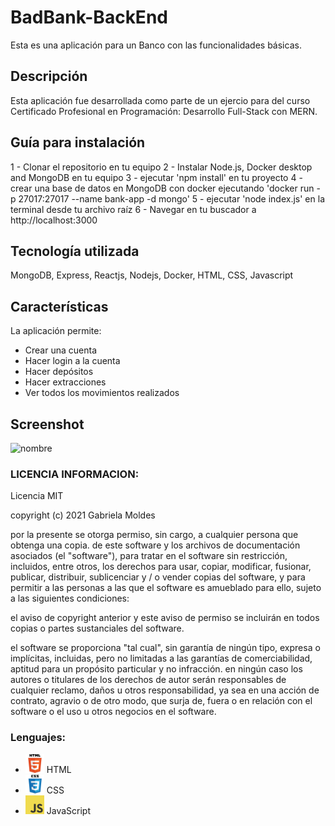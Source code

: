 # BadBank-BackEnd
Esta es una aplicación para un Banco con las funcionalidades básicas.

## Descripción
Esta aplicación fue desarrollada como parte de un ejercio para del curso Certificado Profesional en Programación: Desarrollo Full-Stack con MERN. 

## Guía para instalación
1 - Clonar el repositorio en tu equipo
2 - Instalar Node.js, Docker desktop and MongoDB en tu equipo
3 - ejecutar 'npm install' en tu proyecto
4 - crear una base de datos en MongoDB con docker ejecutando 'docker run -p 27017:27017 --name bank-app -d mongo'
5 - ejecutar 'node index.js' en la terminal desde tu archivo raíz 
6 - Navegar en tu buscador a http://localhost:3000 


## Tecnología utilizada
MongoDB, Express, Reactjs, Nodejs, Docker, HTML, CSS, Javascript

## Características 
La aplicación permite:
- Crear una cuenta
- Hacer login a la cuenta
- Hacer depósitos
- Hacer extracciones
- Ver todos los movimientos realizados

## Screenshot
![nombre](archivo.png)


### LICENCIA INFORMACION:

Licencia MIT

copyright (c) 2021 Gabriela Moldes 

por la presente se otorga permiso, sin cargo, a cualquier persona que obtenga una copia.
de este software y los archivos de documentación asociados (el "software"), para tratar
en el software sin restricción, incluidos, entre otros, los derechos
para usar, copiar, modificar, fusionar, publicar, distribuir, sublicenciar y / o vender
copias del software, y para permitir a las personas a las que el software es
amueblado para ello, sujeto a las siguientes condiciones:

el aviso de copyright anterior y este aviso de permiso se incluirán en todos
copias o partes sustanciales del software.

el software se proporciona "tal cual", sin garantía de ningún tipo, expresa o
implícitas, incluidas, pero no limitadas a las garantías de comerciabilidad,
aptitud para un propósito particular y no infracción. en ningún caso
los autores o titulares de los derechos de autor serán responsables de cualquier reclamo, daños u otros
responsabilidad, ya sea en una acción de contrato, agravio o de otro modo, que surja de,
fuera o en relación con el software o el uso u otros negocios en el
software.

### Lenguajes:
- <img src="https://github.com/gabrielamoldes/Modelo/blob/main/html.png" width="30px" /> HTML 
- <img src="https://github.com/gabrielamoldes/Modelo/blob/main/css.png" width="30px" /> CSS
- <img src="https://github.com/gabrielamoldes/Modelo/blob/main/javascript.png" width="30px" /> JavaScript

